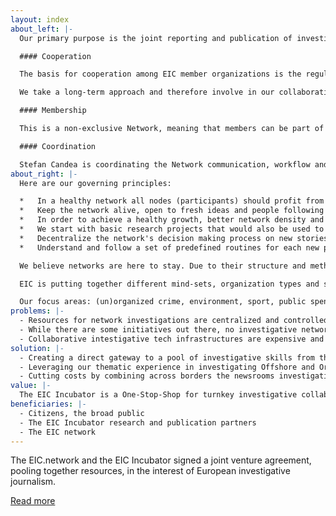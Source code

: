 ```yaml
---
layout: index
about_left: |-
  Our primary purpose is the joint reporting and publication of investigative journalism with a focus on European topics to understand how power structures affect European communities.

  #### Cooperation

  The basis for cooperation among EIC member organizations is the regular sharing of information and consultations on possible story ideas. We have regular meetings and work on several fronts: tackling European stories; finding, compiling, processing or analyzing big data-sets; developing under Free Software license our own Network collaborative tools, platforms und information design.

  We take a long-term approach and therefore involve in our collaborative projects the generation #25 to work together with senior reporters and editors.

  #### Membership

  This is a non-exclusive Network, meaning that members can be part of other Networks, but only one medium or media outlet from each European country can be an EIC member, ensuring national exclusivity.

  #### Coordination

  Stefan Candea is coordinating the Network communication, workflow and tools development. Each investigative collaboration will have him working closely with the story initiator to decide on the work plan, tools and publication schedule.
about_right: |-
  Here are our governing principles:

  *   In a healthy network all nodes (participants) should profit from the network;
  *   Keep the network alive, open to fresh ideas and people following new suggestions on partnerships;
  *   In order to achieve a healthy growth, better network density and kick-starting the whole process, we will act as a laboratory for networked (investigative) journalism;
  *   We start with basic research projects that would also be used to establish networking tools and collaborative platforms;
  *   Decentralize the network's decision making process on new stories, new partners, new projects;
  *   Understand and follow a set of predefined routines for each new project.

  We believe networks are here to stay. Due to their structure and methodology, collaborative networks are one of the few mechanisms able to keep up with the globalized power structures (ie. governments, corporations), thus becoming the only way forward for investigative journalism.

  EIC is putting together different mind-sets, organization types and skills. This is insuring a flow of new challenges, ideas and approaches. Our aim is to build a European network to focus on independent, high-quality cross-border and European investigative journalism projects.

  Our focus areas: (un)organized crime, environment, sport, public spending, corporate corruption, lobby, public health, religious groups, state aid, military & secret services, banks & finance, labor markets, migration.
problems: |-
  - Resources for network investigations are centralized and controlled by intermediaries outside of the actual newsrooms.
  - While there are some initiatives out there, no investigative network brings intentional focus to the biggest topic today: climate collapse and how it impacts our society.
  - Collaborative intestigative tech infrastructures are expensive and struggling to keep up with the current independence and security challenges as well as with the growing colume of news leaks
solution: |-
  - Creating a direct gateway to a pool of investigative skills from the inside and outside of the news world, powered by a uniwue partnership between a dozen European leading newsrooms.
  - Leveraging our thematic experience in investigating Offshore and Organized Crime, and spin it towards other thematic topics, by bridging existing academic research with journalistic techniques.
  - Cutting costs by combining across borders the newsrooms investigative skills & amrketing power & audience impact. Develop and maintain independent cutting edge technology to facilitate investigative collaborations
value: |-
  The EIC Incubator is a One-Stop-Shop for turnkey investigative collaborations with a focus on climate collapse, society and beyond, bridging news and academia, for the public interest.
beneficiaries: |-
  - Citizens, the broad public
  - The EIC Incubator research and publication partners
  - The EIC network
---
```


The EIC.network and the EIC Incubator signed a joint venture agreement, pooling together resources, in the interest of European investigative journalism.

[Read more](/blog/eic-workflow)
